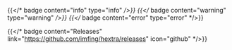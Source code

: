 {{</* badge content="info" type="info" */>}}
{{</* badge content="warning" type="warning" */>}}
{{</* badge content="error" type="error" */>}}

{{</* badge content="Releases" link="https://github.com/imfing/hextra/releases" icon="github" */>}}

